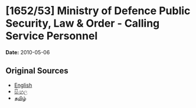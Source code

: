 # [1652/53] Ministry of Defence Public Security, Law & Order - Calling Service Personnel

**Date:** 2010-05-06

## Original Sources

- [English](https://documents.gov.lk/view/extra-gazettes/2010/5/1652-53_E.pdf)
- [සිංහල](https://documents.gov.lk/view/extra-gazettes/2010/5/1652-53_S.pdf)
- [தமிழ்](https://documents.gov.lk/view/extra-gazettes/2010/5/1652-53_T.pdf)
